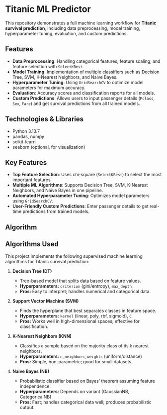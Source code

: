 # Titanic ML Predictor

This repository demonstrates a full machine learning workflow for **Titanic survival prediction**, including data preprocessing, model training, hyperparameter tuning, evaluation, and custom predictions.

## Features

- **Data Preprocessing**: Handling categorical features, feature scaling, and feature selection with `SelectKBest`.
- **Model Training**: Implementation of multiple classifiers such as Decision Tree, SVM, K-Nearest Neighbors, and Naive Bayes.
- **Hyperparameter Tuning**: Using `GridSearchCV` to optimize model parameters for maximum accuracy.
- **Evaluation**: Accuracy scores and classification reports for all models.
- **Custom Predictions**: Allows users to input passenger details (`Pclass`, `Sex`, `Fare`) and get survival predictions from all trained models.

## Technologies & Libraries

- Python 3.13.7
- pandas, numpy  
- scikit-learn  
- seaborn (optional, for visualization)

## Key Features

- **Top Feature Selection**: Uses chi-square (`SelectKBest`) to select the most important features.  
- **Multiple ML Algorithms**: Supports Decision Tree, SVM, K-Nearest Neighbors, and Naive Bayes in one pipeline.  
- **Automated Hyperparameter Tuning**: Optimizes model parameters using `GridSearchCV`.  
- **User-Friendly Custom Predictions**: Enter passenger details to get real-time predictions from trained models.  

## Algorithm
## Algorithms Used

This project implements the following supervised machine learning algorithms for Titanic survival prediction:

1. **Decision Tree (DT)**  
   - Tree-based model that splits data based on feature values.  
   - **Hyperparameters:** `criterion` (gini/entropy), `max_depth`  
   - **Pros:** Easy to interpret; handles numerical and categorical data.

2. **Support Vector Machine (SVM)**  
   - Finds the hyperplane that best separates classes in feature space.  
   - **Hyperparameters:** `kernel` (linear, poly, rbf, sigmoid), `C`  
   - **Pros:** Works well in high-dimensional spaces; effective for classification.

3. **K-Nearest Neighbors (KNN)**  
   - Classifies a sample based on the majority class of its `k` nearest neighbors.  
   - **Hyperparameters:** `n_neighbors`, `weights` (uniform/distance)  
   - **Pros:** Simple, non-parametric; good for small datasets.

4. **Naive Bayes (NB)**  
   - Probabilistic classifier based on Bayes’ theorem assuming feature independence.  
   - **Hyperparameters:** Depends on variant (GaussianNB, CategoricalNB)  
   - **Pros:** Fast; handles categorical data well; produces probabilistic output.
